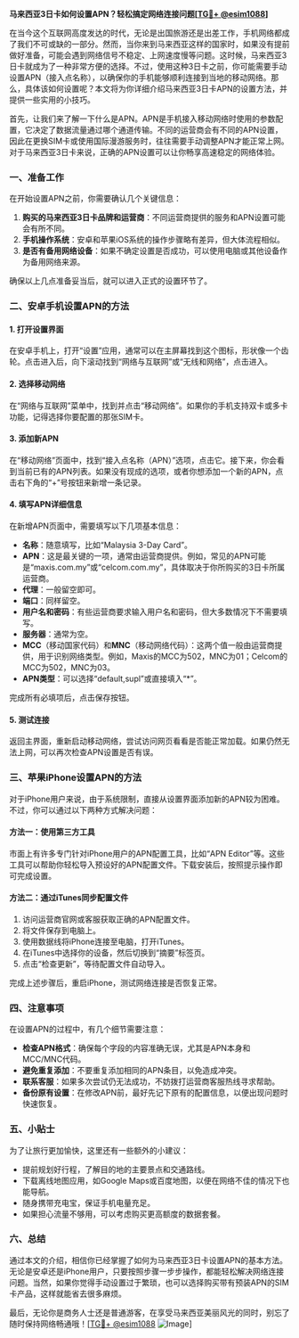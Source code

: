 **马来西亚3日卡如何设置APN？轻松搞定网络连接问题[[TG💪+ @esim1088](https://t.me/s/esim1088)]**

在当今这个互联网高度发达的时代，无论是出国旅游还是出差工作，手机网络都成了我们不可或缺的一部分。然而，当你来到马来西亚这样的国家时，如果没有提前做好准备，可能会遇到网络信号不稳定、上网速度慢等问题。这时候，马来西亚3日卡就成为了一种非常方便的选择。不过，使用这种3日卡之前，你可能需要手动设置APN（接入点名称），以确保你的手机能够顺利连接到当地的移动网络。那么，具体该如何设置呢？本文将为你详细介绍马来西亚3日卡APN的设置方法，并提供一些实用的小技巧。

首先，让我们来了解一下什么是APN。APN是手机接入移动网络时使用的参数配置，它决定了数据流量通过哪个通道传输。不同的运营商会有不同的APN设置，因此在更换SIM卡或使用国际漫游服务时，往往需要手动调整APN才能正常上网。对于马来西亚3日卡来说，正确的APN设置可以让你畅享高速稳定的网络体验。

### 一、准备工作

在开始设置APN之前，你需要确认几个关键信息：
1. **购买的马来西亚3日卡品牌和运营商**：不同运营商提供的服务和APN设置可能会有所不同。
2. **手机操作系统**：安卓和苹果iOS系统的操作步骤略有差异，但大体流程相似。
3. **是否有备用网络设备**：如果不确定设置是否成功，可以使用电脑或其他设备作为备用网络来源。

确保以上几点准备妥当后，就可以进入正式的设置环节了。

### 二、安卓手机设置APN的方法

#### 1. 打开设置界面
在安卓手机上，打开“设置”应用，通常可以在主屏幕找到这个图标，形状像一个齿轮。点击进入后，向下滚动找到“网络与互联网”或“无线和网络”，点击进入。

#### 2. 选择移动网络
在“网络与互联网”菜单中，找到并点击“移动网络”。如果你的手机支持双卡或多卡功能，记得选择你要配置的那张SIM卡。

#### 3. 添加新APN
在“移动网络”页面中，找到“接入点名称（APN）”选项，点击它。接下来，你会看到当前已有的APN列表。如果没有现成的选项，或者你想添加一个新的APN，点击右下角的“+”号按钮来新增一条记录。

#### 4. 填写APN详细信息
在新增APN页面中，需要填写以下几项基本信息：
- **名称**：随意填写，比如“Malaysia 3-Day Card”。
- **APN**：这是最关键的一项，通常由运营商提供。例如，常见的APN可能是“maxis.com.my”或“celcom.com.my”，具体取决于你所购买的3日卡所属运营商。
- **代理**：一般留空即可。
- **端口**：同样留空。
- **用户名和密码**：有些运营商要求输入用户名和密码，但大多数情况下不需要填写。
- **服务器**：通常为空。
- **MCC**（移动国家代码）和**MNC**（移动网络代码）：这两个值一般由运营商提供，用于识别网络类型。例如，Maxis的MCC为502，MNC为01；Celcom的MCC为502，MNC为03。
- **APN类型**：可以选择“default,supl”或直接填入“*”。

完成所有必填项后，点击保存按钮。

#### 5. 测试连接
返回主界面，重新启动移动网络，尝试访问网页看看是否能正常加载。如果仍然无法上网，可以再次检查APN设置是否有误。

### 三、苹果iPhone设置APN的方法

对于iPhone用户来说，由于系统限制，直接从设置界面添加新的APN较为困难。不过，你可以通过以下两种方式解决问题：

#### 方法一：使用第三方工具
市面上有许多专门针对iPhone用户的APN配置工具，比如“APN Editor”等。这些工具可以帮助你轻松导入预设好的APN配置文件。下载安装后，按照提示操作即可完成设置。

#### 方法二：通过iTunes同步配置文件
1. 访问运营商官网或客服获取正确的APN配置文件。
2. 将文件保存到电脑上。
3. 使用数据线将iPhone连接至电脑，打开iTunes。
4. 在iTunes中选择你的设备，然后切换到“摘要”标签页。
5. 点击“检查更新”，等待配置文件自动导入。

完成上述步骤后，重启iPhone，测试网络连接是否恢复正常。

### 四、注意事项

在设置APN的过程中，有几个细节需要注意：
- **检查APN格式**：确保每个字段的内容准确无误，尤其是APN本身和MCC/MNC代码。
- **避免重复添加**：不要重复添加相同的APN条目，以免造成冲突。
- **联系客服**：如果多次尝试仍无法成功，不妨拨打运营商客服热线寻求帮助。
- **备份原有设置**：在修改APN前，最好先记下原有的配置信息，以便出现问题时快速恢复。

### 五、小贴士

为了让旅行更加愉快，这里还有一些额外的小建议：
- 提前规划好行程，了解目的地的主要景点和交通路线。
- 下载离线地图应用，如Google Maps或百度地图，以便在网络不佳的情况下也能导航。
- 随身携带充电宝，保证手机电量充足。
- 如果担心流量不够用，可以考虑购买更高额度的数据套餐。

### 六、总结

通过本文的介绍，相信你已经掌握了如何为马来西亚3日卡设置APN的基本方法。无论是安卓还是iPhone用户，只要按照步骤一步步操作，都能轻松解决网络连接问题。当然，如果你觉得手动设置过于繁琐，也可以选择购买带有预装APN的SIM卡产品，这样就能省去很多麻烦。

最后，无论你是商务人士还是普通游客，在享受马来西亚美丽风光的同时，别忘了随时保持网络畅通哦！[[TG💪+ @esim1088](https://t.me/s/esim1088) ![Image](https://i.postimg.cc/4NQfJmqS/Snipaste-2025-05-13-00-14-12.png)]